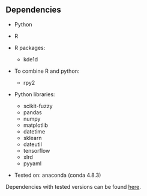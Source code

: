 ## Dependencies

- Python
- R

- R packages:
	- kde1d
 
- To combine R and python:
    - rpy2

- Python libraries:
    - scikit-fuzzy
    - pandas
    - numpy
    - matplotlib
    - datetime
    - sklearn
    - dateutil
    - tensorflow
    - xlrd
    - pyyaml

- Tested on: anaconda (conda 4.8.3)

Dependencies with tested versions can be found [here](../setup/environment.yaml).